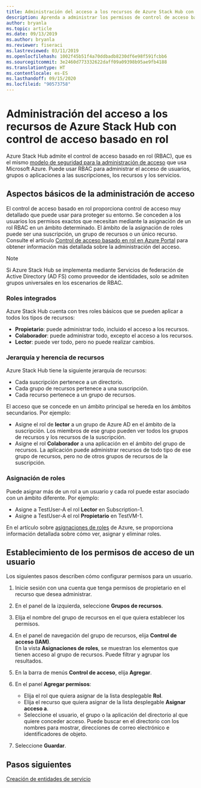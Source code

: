 ```yaml
---
title: Administración del acceso a los recursos de Azure Stack Hub con control de acceso basado en rol
description: Aprenda a administrar los permisos de control de acceso basado en rol (RBAC) como administrador o inquilino de Azure Stack Hub.
author: bryanla
ms.topic: article
ms.date: 09/13/2019
ms.author: bryanla
ms.reviewer: fiseraci
ms.lastreviewed: 03/11/2019
ms.openlocfilehash: 1002f45b51f4a70ddbadb8230df6e98f591fcbb6
ms.sourcegitcommit: 3e2460d773332622daff09a09398b95ae9fb4188
ms.translationtype: HT
ms.contentlocale: es-ES
ms.lasthandoff: 09/15/2020
ms.locfileid: "90573758"
---
```

# <a name="manage-access-to-resources-in-azure-stack-hub-with-role-based-access-control"></a>Administración del acceso a los recursos de Azure Stack Hub con control de acceso basado en rol

Azure Stack Hub admite el control de acceso basado en rol (RBAC), que es el mismo [modelo de seguridad para la administración de acceso](/azure/role-based-access-control/overview) que usa Microsoft Azure. Puede usar RBAC para administrar el acceso de usuarios, grupos o aplicaciones a las suscripciones, los recursos y los servicios.

## <a name="basics-of-access-management"></a>Aspectos básicos de la administración de acceso

El control de acceso basado en rol proporciona control de acceso muy detallado que puede usar para proteger su entorno. Se conceden a los usuarios los permisos exactos que necesitan mediante la asignación de un rol RBAC en un ámbito determinado. El ámbito de la asignación de roles puede ser una suscripción, un grupo de recursos o un único recurso. Consulte el artículo [Control de acceso basado en rol en Azure Portal](/azure/role-based-access-control/overview) para obtener información más detallada sobre la administración del acceso.

> [!NOTE]
> Si Azure Stack Hub se implementa mediante Servicios de federación de Active Directory (AD FS) como proveedor de identidades, solo se admiten grupos universales en los escenarios de RBAC.

### <a name="built-in-roles"></a>Roles integrados

Azure Stack Hub cuenta con tres roles básicos que se pueden aplicar a todos los tipos de recursos:

* **Propietario**: puede administrar todo, incluido el acceso a los recursos.
* **Colaborador**: puede administrar todo, excepto el acceso a los recursos.
* **Lector**: puede ver todo, pero no puede realizar cambios.

### <a name="resource-hierarchy-and-inheritance"></a>Jerarquía y herencia de recursos

Azure Stack Hub tiene la siguiente jerarquía de recursos:

* Cada suscripción pertenece a un directorio.
* Cada grupo de recursos pertenece a una suscripción.
* Cada recurso pertenece a un grupo de recursos.

El acceso que se concede en un ámbito principal se hereda en los ámbitos secundarios. Por ejemplo:

* Asigne el rol de **lector** a un grupo de Azure AD en el ámbito de la suscripción. Los miembros de ese grupo pueden ver todos los grupos de recursos y los recursos de la suscripción.
* Asigne el rol **Colaborador** a una aplicación en el ámbito del grupo de recursos. La aplicación puede administrar recursos de todo tipo de ese grupo de recursos, pero no de otros grupos de recursos de la suscripción.

### <a name="assigning-roles"></a>Asignación de roles

Puede asignar más de un rol a un usuario y cada rol puede estar asociado con un ámbito diferente. Por ejemplo:

* Asigne a TestUser-A el rol **Lector** en Subscription-1.
* Asigne a TestUser-A el rol **Propietario** en TestVM-1.

En el artículo sobre [asignaciones de roles](/azure/role-based-access-control/role-assignments-portal) de Azure, se proporciona información detallada sobre cómo ver, asignar y eliminar roles.

## <a name="set-access-permissions-for-a-user"></a>Establecimiento de los permisos de acceso de un usuario

Los siguientes pasos describen cómo configurar permisos para un usuario.

1. Inicie sesión con una cuenta que tenga permisos de propietario en el recurso que desea administrar.
2. En el panel de la izquierda, seleccione **Grupos de recursos**.
3. Elija el nombre del grupo de recursos en el que quiera establecer los permisos.
4. En el panel de navegación del grupo de recursos, elija **Control de acceso (IAM)**.<BR> En la vista **Asignaciones de roles**, se muestran los elementos que tienen acceso al grupo de recursos. Puede filtrar y agrupar los resultados.
5. En la barra de menús **Control de acceso**, elija **Agregar**.
6. En el panel **Agregar permisos**:

   * Elija el rol que quiera asignar de la lista desplegable **Rol**.
   * Elija el recurso que quiera asignar de la lista desplegable **Asignar acceso a**.
   * Seleccione el usuario, el grupo o la aplicación del directorio al que quiere conceder acceso. Puede buscar en el directorio con los nombres para mostrar, direcciones de correo electrónico e identificadores de objeto.

7. Seleccione **Guardar**.

## <a name="next-steps"></a>Pasos siguientes

[Creación de entidades de servicio](../operator/azure-stack-create-service-principals.md)
